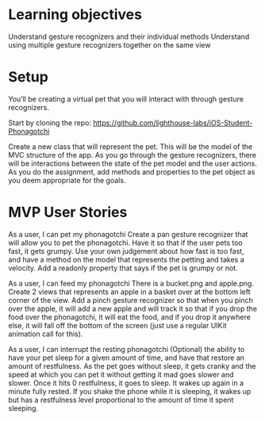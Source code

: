 <h1>Learning objectives</h1>
Understand gesture recognizers and their individual methods
Understand using multiple gesture recognizers together on the same view

<h1>Setup</h1>
You’ll be creating a virtual pet that you will interact with through gesture recognizers.

Start by cloning the repo: https://github.com/lighthouse-labs/iOS-Student-Phonagotchi

Create a new class that will represent the pet. This will be the model of the MVC structure of the app. As you go through the gesture recognizers, there will be interactions between the state of the pet model and the user actions. As you do the assignment, add methods and properties to the pet object as you deem appropriate for the goals.

<h1>MVP User Stories</h1>
As a user, I can pet my phonagotchi
Create a pan gesture recognizer that will allow you to pet the phonagotchi. Have it so that if the user pets too fast, it gets grumpy. Use your own judgement about how fast is too fast, and have a method on the model that represents the petting and takes a velocity. Add a readonly property that says if the pet is grumpy or not.

As a user, I can feed my phonagotchi
There is a bucket.png and apple.png. Create 2 views that represents an apple in a basket over at the bottom left corner of the view. Add a pinch gesture recognizer so that when you pinch over the apple, it will add a new apple and will track it so that if you drop the food over the phonagotchi, it will eat the food, and if you drop it anywhere else, it will fall off the bottom of the screen (just use a regular UIKit animation call for this).

As a user, I can interrupt the resting phonagotchi (Optional)
 the ability to have your pet sleep for a given amount of time, and have that restore an amount of restfulness. As the pet goes without sleep, it gets cranky and the speed at which you can pet it without getting it mad goes slower and slower. Once it hits 0 restfulness, it goes to sleep. It wakes up again in a minute fully rested. If you shake the phone while it is sleeping, it wakes up but has a restfulness level proportional to the amount of time it spent sleeping.
